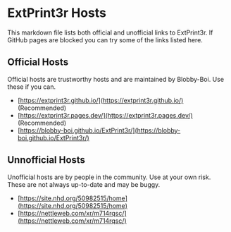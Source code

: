 # ExtPrint3r Hosts
This markdown file lists both official and unofficial links to ExtPrint3r. If GitHub pages are blocked you can try some of the links listed here.

## Official Hosts
Official hosts are trustworthy hosts and are maintained by Blobby-Boi. Use these if you can.
- [https://extprint3r.github.io/](https://extprint3r.github.io/) (Recommended)
- [https://extprint3r.pages.dev/](https://extprint3r.pages.dev/) (Recommended)
- [https://blobby-boi.github.io/ExtPrint3r/](https://blobby-boi.github.io/ExtPrint3r/)

## Unnofficial Hosts
Unofficial hosts are by people in the community. Use at your own risk. These are not always up-to-date and may be buggy.
- [https://site.nhd.org/50982515/home](https://site.nhd.org/50982515/home)
- [https://nettleweb.com/xr/m714rqsc/](https://nettleweb.com/xr/m714rqsc/)
